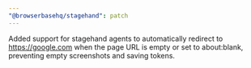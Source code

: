 ```yaml
---
"@browserbasehq/stagehand": patch
---
```


Added support for stagehand agents to automatically redirect to https://google.com when the page URL is empty or set to about:blank, preventing empty screenshots and saving tokens.
